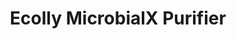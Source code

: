 ---
title: "Ecolly MicrobialX Purifier"
# watermark text
watermark: "Purifier"
# page header background image
page_header_image: "images/background/about.jpg"
# meta description
description : "Purification of water in STPs, ETPs, and Aquaculture is essential to remove pollutants, protect health, improve fish growth, and ensure higher profits."

layout : "service"
draft : false

##################################### About #############################
about:
  enable : true
  about_item:
    # about item loop
    - image : "images/msgcloud/mxp1.png"
      subtitle : "Explore"
      title : "Water Purification"
      content : "Purification of water plays a vital role in Sewage Treatment Plants (STPs), Effluent Treatment Plants (ETPs), and Aquaculture systems. In STPs and ETPs, proper purification ensures removal of harmful contaminants, toxic chemicals, and pathogens, thereby preventing environmental pollution and safeguarding public health. <br><br>In aquaculture, clean and treated water is directly linked to healthier aquatic life, reduced disease outbreaks, and faster growth rates of fish and shrimp. This not only minimizes operational losses but also enhances yield quality, ultimately leading to better productivity and higher profits. Thus, effective water purification is both an environmental necessity and an economic advantage."
      button:
        enable : false
        label : "Explore the Service"
        link : "https://msgcloud.in"
        
    # about item loop
    - image : "images/msgcloud/mxp2.png"
      subtitle : "Use case 01 : STPs and ETPs"
      title : "Treating Water in STPs and ETPs"
      content : "Water purification in Sewage Treatment Plants (STPs) and Effluent Treatment Plants (ETPs) is crucial to safeguard the environment, public health, and industrial sustainability. STPs ensure that domestic wastewater is treated to remove organic matter, pathogens, and harmful pollutants before being released or reused, thereby preventing waterborne diseases and protecting natural water bodies. <br><br>Similarly, ETPs treat industrial effluents by removing toxic chemicals, heavy metals, and hazardous substances, ensuring compliance with environmental regulations and minimizing ecological damage. Effective purification in STPs and ETPs not only conserves water resources but also promotes safe reuse and sustainable development."
      button:
        enable : false
        label : "Explore Our Services"
        link : "about/"  
        
     # about item loop
    - image : "images/msgcloud/mxp3.png"
      subtitle : "Use case 02 : Aqua Culture"
      title : "Importance of Water Purification in Aqua Culture"
      content : "In aquaculture, water purification is the key to maintaining healthy aquatic life, improving survival rates, and maximizing profits. Using a smart buoy that continuously measures critical parameters like pH, dissolved oxygen, turbidity, and algae growth enables farmers to monitor water quality in real time. <br><br>Based on this data, our advanced microbial solution can be applied to restore the natural balance of the pond ecosystem, reduce harmful pathogens, and enhance fish and shrimp growth. This integrated approach not only ensures a sustainable and eco-friendly aquaculture practice but also delivers higher yield and profitability."
      button:
        enable : false
        label : "Explore Our Services"
        link : "about/"         
    # about item loop
    - image : "images/msgcloud/bwa4.png"
      subtitle : "Contact us"
      title : "Talk to our Expert"
      content : "Water purification needs vary across Sewage Treatment Plants (STPs), Effluent Treatment Plants (ETPs), and Aquaculture systems, and finding the right solution is crucial for sustainable outcomes. <br><br>Our experts specialize in providing tailored recommendations that combine real-time monitoring technologies, such as smart buoys for aquaculture, with our proprietary microbial solutions to effectively treat wastewater, balance aquatic ecosystems, and enhance productivity. <br><br>Whether your goal is environmental compliance, safe water reuse, or maximizing aquaculture profits, our team is here to guide you with the most effective strategies. <br><br>Speak to our experts today on our toll-free number 1800 889 6608 and discover customized water purification solutions designed to meet your unique requirements. </br></br> </br></br> </br></br> </br></br>"
      button:
        enable : false
        label : "Explore Our Services"
        link : "about/"            



---